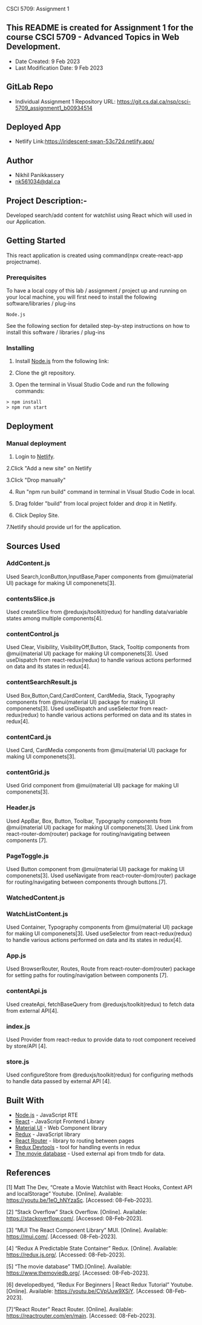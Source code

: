 CSCI 5709: Assignment 1

## This README is created for Assignment 1 for the course CSCI 5709 - Advanced Topics in Web Development.

- Date Created: 9 Feb 2023
- Last Modification Date: 9 Feb 2023

## GitLab Repo

- Individual Assignment 1 Repository URL: https://git.cs.dal.ca/nsp/csci-5709_assignment1_b00934514

## Deployed App

- Netlify Link:https://iridescent-swan-53c72d.netlify.app/ 

## Author

- Nikhil Panikkassery
- nk561034@dal.ca

## Project Description:-

Developed search/add content for watchlist using React which will used in our Application.

## Getting Started

This react application is created using command(npx create-react-app projectname).


### Prerequisites

To have a local copy of this lab / assignment / project up and running on your local machine, you will first need to install the following software/libraries / plug-ins

```
Node.js
```

See the following section for detailed step-by-step instructions on how to install this software / libraries / plug-ins

### Installing

1. Install [Node.js](https://nodejs.org/en/download/) from the following link:

2. Clone the git repository.

3. Open the terminal in Visual Studio Code and run the following commands:

```
> npm install
> npm run start
```

## Deployment


### Manual deployment

1. Login to [Netlify](https://app.netlify.com/).

2.Click "Add a new site" on Netlify

3.Click "Drop manually"

4. Run "npm run build" command in terminal in Visual Studio Code in local.

5. Drag folder "build" from local project folder and drop it in Netlify.

6. Click Deploy Site.

7.Netlify should provide url for the application.

## Sources Used

### AddContent.js

Used Search,IconButton,InputBase,Paper components from @mui(material UI) package for making UI componenets[3].

### contentsSlice.js

Used createSlice from @reduxjs/toolkit(redux) for handling data/variable states among multiple components[4].

### contentControl.js
Used Clear, Visibility, VisibilityOff,Button, Stack, Tooltip components from @mui(material UI) package for making UI componenets[3].
Used useDispatch from react-redux(redux)  to handle various actions performed on data and its states in redux[4].

### contentSearchResult.js
Used  Box,Button,Card,CardContent, CardMedia, Stack, Typography components from @mui(material UI) package for making UI componenets[3].
Used useDispatch and useSelector from react-redux(redux) to handle various actions performed on data and its states in redux[4].

### contentCard.js
Used  Card, CardMedia components from @mui(material UI) package for making UI componenets[3].

### contentGrid.js
Used  Grid component from @mui(material UI) package for making UI componenets[3].

### Header.js
Used  AppBar, Box, Button, Toolbar, Typography components from @mui(material UI) package for making UI componenets[3].
Used Link from react-router-dom(router) package for routing/navigating between components [7].

### PageToggle.js
Used  Button component from @mui(material UI) package for making UI componenets[3].
Used useNavigate from react-router-dom(router) package for routing/navigating between components through buttons.[7].

### WatchedContent.js
### WatchListContent.js
Used  Container, Typography components from @mui(material UI) package for making UI componenets[3].
Used useSelector from react-redux(redux) to handle various actions performed on data and its states in redux[4].

### App.js
Used BrowserRouter, Routes, Route from react-router-dom(router) package for setting paths for routing/navigation between components [7].
 
### contentApi.js 
Used createApi, fetchBaseQuery from @reduxjs/toolkit(redux) to fetch data from external API[4].

### index.js
Used Provider from react-redux to provide data to root component received by store/API [4].
 
### store.js
Used configureStore from @reduxjs/toolkit(redux) for configuring methods to handle data passed by external API [4].

## Built With

- [Node.js](https://nodejs.org/en/) - JavaScript RTE
- [React](https://reactjs.org/) - JavaScript Frontend Library
- [Material UI](https://mui.com/) - Web Component library
- [Redux](https://redux.js.org/) - JavaScript library
- [React Router](https://reactrouter.com/en/main) - library to routing between pages
- [Redux Devtools](https://chrome.google.com/webstore/detail/redux-devtools/lmhkpmbekcpmknklioeibfkpmmfibljd?hl=en) - tool for handling events in redux
- [The movie database](https://www.themoviedb.org/) - Used external api from tmdb for data.

## References

[1] Matt The Dev, “Create a Movie Watchlist with React Hooks, Context API and localStorage” Youtube. [Online]. Available: https://youtu.be/1eO_hNYzaSc. [Accessed: 08-Feb-2023]. 

[2] “Stack Overflow” Stack Overflow. [Online]. Available: https://stackoverflow.com/. [Accessed: 08-Feb-2023]. 

[3] “MUI The React Component Library” MUI. [Online]. Available: https://mui.com/. [Accessed: 08-Feb-2023]. 

[4] “Redux A Predictable State Container” Redux. [Online]. Available: https://redux.js.org/. [Accessed: 08-Feb-2023]. 

[5] “The movie database” TMD.[Online]. Available: https://www.themoviedb.org/. [Accessed: 08-Feb-2023].

[6] developedbyed, “Redux For Beginners | React Redux Tutorial” Youtube. [Online]. Available: https://youtu.be/CVpUuw9XSjY. [Accessed: 08-Feb-2023]. 

[7]“React Router” React Router. [Online]. Available: https://reactrouter.com/en/main. [Accessed: 08-Feb-2023]. 
